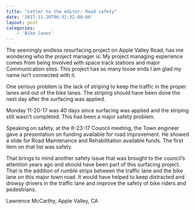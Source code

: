 ```yaml
---
title: "Letter to the editor: Road safety"
date: '2017-11-20T06:32:32-08:00'
layout: post
categories:
    - 'Bike lanes'
---
```


The seemingly endless resurfacing project on Apple Valley Road, has me wondering who the project manager is. My project managing experience comes from being involved with space track stations and major Communication sites. This project has so many loose ends I am glad my name isn’t connected with it.

One serious problem is the lack of striping to keep the traffic in the proper lanes and out of the bike lanes. The striping should have been done the next day after the surfacing was applied.

Monday 11-20-17 was 40 days since surfacing was applied and the striping still wasn’t completed. This has been a major safety problem.

Speaking on safety, at the 8-23-17 Council meeting, the Town engineer gave a presentation on funding available for road improvement. He showed a slide for Road Maintenance and Rehabilitation available funds. The first item on that list was safety.

That brings to mind another safety issue that was brought to the council’s attention years ago and should have been part of this surfacing project. That is the addition of rumble strips between the traffic lane and the bike lane on this major town road. It would have helped to keep distracted and drowsy drivers in the traffic lane and improve the safety of bike riders and pedestrians.

Lawrence McCarthy, Apple Valley, CA